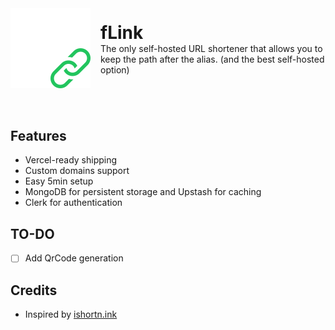 <div style="display: flex; gap: 1rem; align-items: center; justify-content: center; margin-bottom: 64px;">
<img src="./public/icon.png" style="height: 128px; width: 128px" />
<div>
<h1 style="margin: 0;">fLink</h1>
The only self-hosted URL shortener that allows you to keep the path after the alias.
(and the best self-hosted option)
</div>
</div>

## Features

- Vercel-ready shipping
- Custom domains support
- Easy 5min setup
- MongoDB for persistent storage and Upstash for caching
- Clerk for authentication

## TO-DO

- [ ] Add QrCode generation

## Credits

- Inspired by [ishortn.ink](https://github.com/AmoabaKelvin/ishortn.ink)
